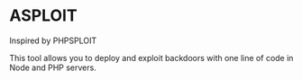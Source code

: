 # ASPLOIT
Inspired by PHPSPLOIT

This tool allows you to deploy and exploit backdoors with one line of code in Node and PHP servers.
